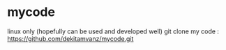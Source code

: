 # mycode
linux only (hopefully can be used and developed well)
git clone my code : https://github.com/dekitamvanz/mycode.git
